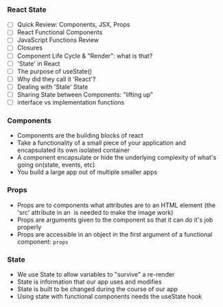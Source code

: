 ### React State

- [ ] Quick Review: Components, JSX, Props
- [ ] React Functional Components
- [ ] JavaScript Functions Review
- [ ] Closures
- [ ] Component Life Cycle & "Render": what is that?
- [ ] 'State' in React
- [ ] The purpose of useState()
- [ ] Why did they call it 'React'?
- [ ] Dealing with 'Stale' State
- [ ] Sharing State between Components: "lifting up"
- [ ] interface vs implementation functions

### Components

- Components are the building blocks of react
- Take a functionality of a small piece of your application and encapsulated its own isolated container
- A component encapsulate or hide the underlying complexity of what's going on(state, events, etc)
- You build a large app out of multiple smaller apps

### Props

- Props are to components what attributes are to an HTML element
  (the 'src' attribute in an <img> is needed to make the image work)
- Props are arguments given to the component so that it can do it's job properly
- Props are accessible in an object in the first argument of a functional component: `props`

### State
- We use State to allow variables to "survive" a re-render
- State is information that our app uses and modifies
- State is built to be changed during the course of our app
- Using state with functional components needs the useState hook
